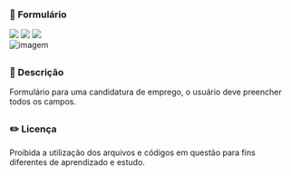 ### 📃 Formulário

<div style="display: inline_block">

<img src="https://img.shields.io/badge/html5-%23E34F26.svg?style=for-the-badge&logo=html5&logoColor=white" />
<img src="https://img.shields.io/badge/css3-%231572B6.svg?style=for-the-badge&logo=css3&logoColor=white" />
<img src="https://img.shields.io/badge/javascript-%23323330.svg?style=for-the-badge&logo=javascript&logoColor=%23F7DF1E" />
  
</div>

<img src="https://user-images.githubusercontent.com/86972667/206927190-aa199d99-3c88-4e8b-a9ed-ce199551a034.png" alt="imagem">

##

### 📜 Descrição 
<p>Formulário para uma candidatura de emprego, o usuário deve preencher todos os campos.</p>

##

### ✏️ Licença 
<p>Proibida a utilização dos arquivos e códigos em questão para fins diferentes de aprendizado e estudo.</p>

